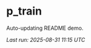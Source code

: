 # p_train

Auto-updating README demo.

<!--START_SECTION:status-->
_Last run: 2025-08-31 11:15 UTC_
<!--END_SECTION:status-->




































































































































































































































































